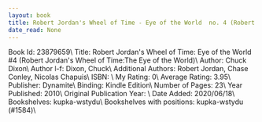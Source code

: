 ```yaml
---
layout: book
title: Robert Jordan's Wheel of Time - Eye of the World  no. 4 (Robert Jordan's Wheel of Time -The Eye of the World)
date_read: None
---
```


Book Id: 23879659\ 
Title: Robert Jordan's Wheel of Time: Eye of the World #4 (Robert Jordan's Wheel of Time:The Eye of the World)\ 
Author: Chuck Dixon\ 
Author l-f: Dixon, Chuck\ 
Additional Authors: Robert Jordan, Chase Conley, Nicolas Chapuis\ 
ISBN: \ 
My Rating: 0\ 
Average Rating: 3.95\ 
Publisher: Dynamite\ 
Binding: Kindle Edition\ 
Number of Pages: 23\ 
Year Published: 2010\ 
Original Publication Year: \ 
Date Added: 2020/06/18\ 
Bookshelves: kupka-wstydu\ 
Bookshelves with positions: kupka-wstydu (#1584)\ 

